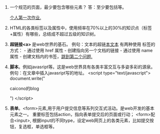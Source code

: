 1. 一个规范的页面，最少要包含哪些元素？
答：至少要包括<html><head><body>等。

    <a href="https://caicono.github.io/hello.html">个人第一次作业.</a>
  
2. <a name="q2">HTML的各类标签以及属性中，使用频率在70%以上的30%的知识点（标签+属性）有哪些，总结成不超过五级的知识树。</a>

  1. <b>超链接\<a> </b> 是web世界的基石。
  例句：文本的超链<a href="http://www.microsoft.com/">本文本</a>
  有两种使用 <a> 标签的方式：
    - 通过使用 href 属性 - 创建指向另一个文档的链接
    - 通过使用 name 属性 - 创建文档内的书签，<a href="#q2">跳到第二个问题.</a>
 
 2. <b>脚本</b>。例如javasript等。这是web世界具有各类丰富交互与多姿多彩的源泉。
    例句：在文章中插入javasript写的地址。
    <quote>
        \<script type="text/javascript">
            document.write("<p>caicono的blog</p>")
       \</script>  
    </quote>
    
  3. <b>表单</b>。\<form>元素,用于用户提交信息等系列交互式活动。是web开发的基本元素之一。
  重要标签包括action，指向表单提交后的页面或行动；
  \<form>配合\<input>, 根据input的不同type，设定web网页上的各类元素，比如提交按钮，复选框，单选框等。
